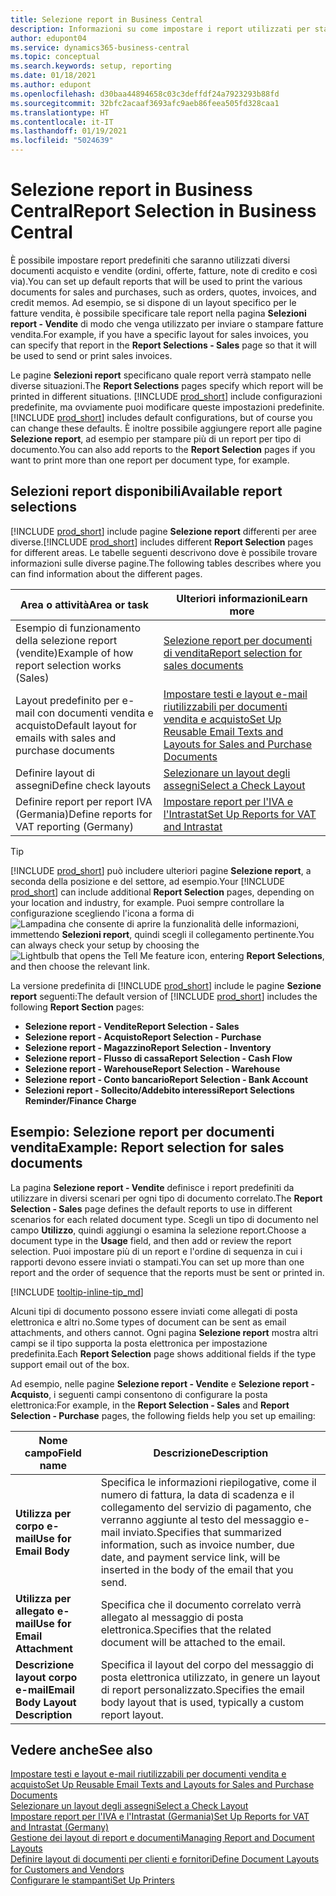 ```yaml
---
title: Selezione report in Business Central
description: Informazioni su come impostare i report utilizzati per stampare vari tipi di documenti in Business Central.
author: edupont04
ms.service: dynamics365-business-central
ms.topic: conceptual
ms.search.keywords: setup, reporting
ms.date: 01/18/2021
ms.author: edupont
ms.openlocfilehash: d30baa44894658c03c3deffdf24a7923293b88fd
ms.sourcegitcommit: 32bfc2acaaf3693afc9aeb86feea505fd328caa1
ms.translationtype: HT
ms.contentlocale: it-IT
ms.lasthandoff: 01/19/2021
ms.locfileid: "5024639"
---
```

# <a name="report-selection-in-business-central"></a><span data-ttu-id="e96d4-103">Selezione report in Business Central</span><span class="sxs-lookup"><span data-stu-id="e96d4-103">Report Selection in Business Central</span></span>

<span data-ttu-id="e96d4-104">È possibile impostare report predefiniti che saranno utilizzati diversi documenti acquisto e vendite (ordini, offerte, fatture, note di credito e così via).</span><span class="sxs-lookup"><span data-stu-id="e96d4-104">You can set up default reports that will be used to print the various documents for sales and purchases, such as orders, quotes, invoices, and credit memos.</span></span> <span data-ttu-id="e96d4-105">Ad esempio, se si dispone di un layout specifico per le fatture vendita, è possibile specificare tale report nella pagina **Selezioni report - Vendite** di modo che venga utilizzato per inviare o stampare fatture vendita.</span><span class="sxs-lookup"><span data-stu-id="e96d4-105">For example, if you have a specific layout for sales invoices, you can specify that report in the **Report Selections - Sales** page so that it will be used to send or print sales invoices.</span></span>  

<span data-ttu-id="e96d4-106">Le pagine **Selezioni report** specificano quale report verrà stampato nelle diverse situazioni.</span><span class="sxs-lookup"><span data-stu-id="e96d4-106">The **Report Selections** pages specify which report will be printed in different situations.</span></span> <span data-ttu-id="e96d4-107">[!INCLUDE [prod_short](includes/prod_short.md)] include configurazioni predefinite, ma ovviamente puoi modificare queste impostazioni predefinite.</span><span class="sxs-lookup"><span data-stu-id="e96d4-107">[!INCLUDE [prod_short](includes/prod_short.md)] includes default configurations, but of course you can change these defaults.</span></span> <span data-ttu-id="e96d4-108">È inoltre possibile aggiungere report alle pagine **Selezione report**, ad esempio per stampare più di un report per tipo di documento.</span><span class="sxs-lookup"><span data-stu-id="e96d4-108">You can also add reports to the **Report Selection** pages if you want to print more than one report per document type, for example.</span></span>  

## <a name="available-report-selections"></a><span data-ttu-id="e96d4-109">Selezioni report disponibili</span><span class="sxs-lookup"><span data-stu-id="e96d4-109">Available report selections</span></span>

<span data-ttu-id="e96d4-110">[!INCLUDE [prod_short](includes/prod_short.md)] include pagine **Selezione report** differenti per aree diverse.</span><span class="sxs-lookup"><span data-stu-id="e96d4-110">[!INCLUDE [prod_short](includes/prod_short.md)] includes different **Report Selection** pages for different areas.</span></span> <span data-ttu-id="e96d4-111">Le tabelle seguenti descrivono dove è possibile trovare informazioni sulle diverse pagine.</span><span class="sxs-lookup"><span data-stu-id="e96d4-111">The following tables describes where you can find information about the different pages.</span></span>  

|<span data-ttu-id="e96d4-112">Area o attività</span><span class="sxs-lookup"><span data-stu-id="e96d4-112">Area or task</span></span>  |<span data-ttu-id="e96d4-113">Ulteriori informazioni</span><span class="sxs-lookup"><span data-stu-id="e96d4-113">Learn more</span></span>|
|--------------|----------|
|<span data-ttu-id="e96d4-114">Esempio di funzionamento della selezione report (vendite)</span><span class="sxs-lookup"><span data-stu-id="e96d4-114">Example of how report selection works (Sales)</span></span>|[<span data-ttu-id="e96d4-115">Selezione report per documenti di vendita</span><span class="sxs-lookup"><span data-stu-id="e96d4-115">Report selection for sales documents</span></span>](#example-report-selection-for-sales-documents)|
|<span data-ttu-id="e96d4-116">Layout predefinito per e-mail con documenti vendita e acquisto</span><span class="sxs-lookup"><span data-stu-id="e96d4-116">Default layout for emails with sales and purchase documents</span></span>  |[<span data-ttu-id="e96d4-117">Impostare testi e layout e-mail riutilizzabili per documenti vendita e acquisto</span><span class="sxs-lookup"><span data-stu-id="e96d4-117">Set Up Reusable Email Texts and Layouts for Sales and Purchase Documents</span></span>](admin-how-setup-email.md#set-up-reusable-email-texts-and-layouts-for-sales-and-purchase-documents) |
|<span data-ttu-id="e96d4-118">Definire layout di assegni</span><span class="sxs-lookup"><span data-stu-id="e96d4-118">Define check layouts</span></span>     |[<span data-ttu-id="e96d4-119">Selezionare un layout degli assegni</span><span class="sxs-lookup"><span data-stu-id="e96d4-119">Select a Check Layout</span></span>](finance-how-define-check-layouts.md) |
|<span data-ttu-id="e96d4-120">Definire report per report IVA (Germania)</span><span class="sxs-lookup"><span data-stu-id="e96d4-120">Define reports for VAT reporting (Germany)</span></span>|[<span data-ttu-id="e96d4-121">Impostare report per l'IVA e l'Intrastat</span><span class="sxs-lookup"><span data-stu-id="e96d4-121">Set Up Reports for VAT and Intrastat</span></span>](LocalFunctionality/Germany/how-to-set-up-reports-for-vat-and-intrastat.md) |

> [!TIP]
> <span data-ttu-id="e96d4-122">[!INCLUDE [prod_short](includes/prod_short.md)] può includere ulteriori pagine **Selezione report**, a seconda della posizione e del settore, ad esempio.</span><span class="sxs-lookup"><span data-stu-id="e96d4-122">Your [!INCLUDE [prod_short](includes/prod_short.md)] can include additional **Report Selection** pages, depending on your location and industry, for example.</span></span> <span data-ttu-id="e96d4-123">Puoi sempre controllare la configurazione scegliendo l'icona a forma di ![Lampadina che consente di aprire la funzionalità delle informazioni](media/ui-search/search_small.png "Informazioni sull'operazione che si desidera eseguire"), immettendo **Selezioni report**, quindi scegli il collegamento pertinente.</span><span class="sxs-lookup"><span data-stu-id="e96d4-123">You can always check your setup by choosing the ![Lightbulb that opens the Tell Me feature](media/ui-search/search_small.png "Tell me what you want to do") icon, entering **Report Selections**, and then choose the relevant link.</span></span>

<span data-ttu-id="e96d4-124">La versione predefinita di [!INCLUDE [prod_short](includes/prod_short.md)] include le pagine **Sezione report** seguenti:</span><span class="sxs-lookup"><span data-stu-id="e96d4-124">The default version of [!INCLUDE [prod_short](includes/prod_short.md)] includes the following **Report Section** pages:</span></span>

* <span data-ttu-id="e96d4-125">**Selezione report - Vendite**</span><span class="sxs-lookup"><span data-stu-id="e96d4-125">**Report Selection - Sales**</span></span>  
* <span data-ttu-id="e96d4-126">**Selezione report - Acquisto**</span><span class="sxs-lookup"><span data-stu-id="e96d4-126">**Report Selection - Purchase**</span></span>  
* <span data-ttu-id="e96d4-127">**Selezione report - Magazzino**</span><span class="sxs-lookup"><span data-stu-id="e96d4-127">**Report Selection - Inventory**</span></span>  
* <span data-ttu-id="e96d4-128">**Selezione report - Flusso di cassa**</span><span class="sxs-lookup"><span data-stu-id="e96d4-128">**Report Selection - Cash Flow**</span></span>  
* <span data-ttu-id="e96d4-129">**Selezione report - Warehouse**</span><span class="sxs-lookup"><span data-stu-id="e96d4-129">**Report Selection - Warehouse**</span></span>  
* <span data-ttu-id="e96d4-130">**Selezione report - Conto bancario**</span><span class="sxs-lookup"><span data-stu-id="e96d4-130">**Report Selection - Bank Account**</span></span>  
* <span data-ttu-id="e96d4-131">**Selezioni report - Sollecito/Addebito interessi**</span><span class="sxs-lookup"><span data-stu-id="e96d4-131">**Report Selections Reminder/Finance Charge**</span></span>  

## <a name="example-report-selection-for-sales-documents"></a><span data-ttu-id="e96d4-132">Esempio: Selezione report per documenti vendita</span><span class="sxs-lookup"><span data-stu-id="e96d4-132">Example: Report selection for sales documents</span></span>

<span data-ttu-id="e96d4-133">La pagina **Selezione report - Vendite** definisce i report predefiniti da utilizzare in diversi scenari per ogni tipo di documento correlato.</span><span class="sxs-lookup"><span data-stu-id="e96d4-133">The **Report Selection - Sales** page defines the default reports to use in different scenarios for each related document type.</span></span> <span data-ttu-id="e96d4-134">Scegli un tipo di documento nel campo **Utilizzo**, quindi aggiungi o esamina la selezione report.</span><span class="sxs-lookup"><span data-stu-id="e96d4-134">Choose a document type in the **Usage** field, and then add or review the report selection.</span></span> <span data-ttu-id="e96d4-135">Puoi impostare più di un report e l'ordine di sequenza in cui i rapporti devono essere inviati o stampati.</span><span class="sxs-lookup"><span data-stu-id="e96d4-135">You can set up more than one report and the order of sequence that the reports must be sent or printed in.</span></span>  

[!INCLUDE [tooltip-inline-tip_md](includes/tooltip-inline-tip_md.md)]

<span data-ttu-id="e96d4-136">Alcuni tipi di documento possono essere inviati come allegati di posta elettronica e altri no.</span><span class="sxs-lookup"><span data-stu-id="e96d4-136">Some types of document can be sent as email attachments, and others cannot.</span></span> <span data-ttu-id="e96d4-137">Ogni pagina **Selezione report** mostra altri campi se il tipo supporta la posta elettronica per impostazione predefinita.</span><span class="sxs-lookup"><span data-stu-id="e96d4-137">Each **Report Selection** page shows additional fields if the type support email out of the box.</span></span>  

<span data-ttu-id="e96d4-138">Ad esempio, nelle pagine **Selezione report - Vendite** e **Selezione report - Acquisto**, i seguenti campi consentono di configurare la posta elettronica:</span><span class="sxs-lookup"><span data-stu-id="e96d4-138">For example, in the **Report Selection - Sales** and **Report Selection - Purchase** pages, the following fields help you set up emailing:</span></span>

|<span data-ttu-id="e96d4-139">Nome campo</span><span class="sxs-lookup"><span data-stu-id="e96d4-139">Field name</span></span> |<span data-ttu-id="e96d4-140">Descrizione</span><span class="sxs-lookup"><span data-stu-id="e96d4-140">Description</span></span>  |
|-----------|-------------|
|<span data-ttu-id="e96d4-141">**Utilizza per corpo e-mail**</span><span class="sxs-lookup"><span data-stu-id="e96d4-141">**Use for Email Body**</span></span>| <span data-ttu-id="e96d4-142">Specifica le informazioni riepilogative, come il numero di fattura, la data di scadenza e il collegamento del servizio di pagamento, che verranno aggiunte al testo del messaggio e-mail inviato.</span><span class="sxs-lookup"><span data-stu-id="e96d4-142">Specifies that summarized information, such as invoice number, due date, and payment service link, will be inserted in the body of the email that you send.</span></span>        |
|<span data-ttu-id="e96d4-143">**Utilizza per allegato e-mail**</span><span class="sxs-lookup"><span data-stu-id="e96d4-143">**Use for Email Attachment**</span></span>| <span data-ttu-id="e96d4-144">Specifica che il documento correlato verrà allegato al messaggio di posta elettronica.</span><span class="sxs-lookup"><span data-stu-id="e96d4-144">Specifies that the related document will be attached to the email.</span></span>|
|<span data-ttu-id="e96d4-145">**Descrizione layout corpo e-mail**</span><span class="sxs-lookup"><span data-stu-id="e96d4-145">**Email Body Layout Description**</span></span>|<span data-ttu-id="e96d4-146">Specifica il layout del corpo del messaggio di posta elettronica utilizzato, in genere un layout di report personalizzato.</span><span class="sxs-lookup"><span data-stu-id="e96d4-146">Specifies the email body layout that is used, typically a custom report layout.</span></span> |

## <a name="see-also"></a><span data-ttu-id="e96d4-147">Vedere anche</span><span class="sxs-lookup"><span data-stu-id="e96d4-147">See also</span></span>

[<span data-ttu-id="e96d4-148">Impostare testi e layout e-mail riutilizzabili per documenti vendita e acquisto</span><span class="sxs-lookup"><span data-stu-id="e96d4-148">Set Up Reusable Email Texts and Layouts for Sales and Purchase Documents</span></span>](admin-how-setup-email.md#set-up-reusable-email-texts-and-layouts-for-sales-and-purchase-documents)  
[<span data-ttu-id="e96d4-149">Selezionare un layout degli assegni</span><span class="sxs-lookup"><span data-stu-id="e96d4-149">Select a Check Layout</span></span>](finance-how-define-check-layouts.md)  
[<span data-ttu-id="e96d4-150">Impostare report per l'IVA e l'Intrastat (Germania)</span><span class="sxs-lookup"><span data-stu-id="e96d4-150">Set Up Reports for VAT and Intrastat (Germany)</span></span>](LocalFunctionality/Germany/how-to-set-up-reports-for-vat-and-intrastat.md)  
[<span data-ttu-id="e96d4-151">Gestione dei layout di report e documenti</span><span class="sxs-lookup"><span data-stu-id="e96d4-151">Managing Report and Document Layouts</span></span>](ui-manage-report-layouts.md)  
[<span data-ttu-id="e96d4-152">Definire layout di documenti per clienti e fornitori</span><span class="sxs-lookup"><span data-stu-id="e96d4-152">Define Document Layouts for Customers and Vendors</span></span>](ui-define-customer-vendor-document-layouts.md)  
[<span data-ttu-id="e96d4-153">Configurare le stampanti</span><span class="sxs-lookup"><span data-stu-id="e96d4-153">Set Up Printers</span></span>](ui-specify-printer-selection-reports.md)  
